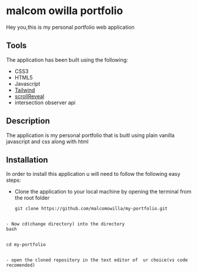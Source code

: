 # malcom owilla portfolio
Hey you,this is my personal portfolio web application 


Tools
-----
The application has  been built using the following:
* CSS3
* HTML5
* Javascript
* [Tailwind](https://tailwindcss.com/)
* [scrollReveal](https://scrollrevealjs.org/)
* intersection observer api

Description
-----------

The application is my personal portfolio that is buitl  using plain vanilla javascript and css along with html



Installation
------------
In order to  install this application  u will need to follow the following easy steps:

- Clone the application to your local machine by opening the terminal from the root folder


    ``````
    git clone https://github.com/malcomowilla/my-portfolio.git
``````

- Now cd(change directory) into the directory 
bash


````````
    cd my-portfolio
`````````

- open the cloned repository in the text editor of  ur choice(vs code recomended)








